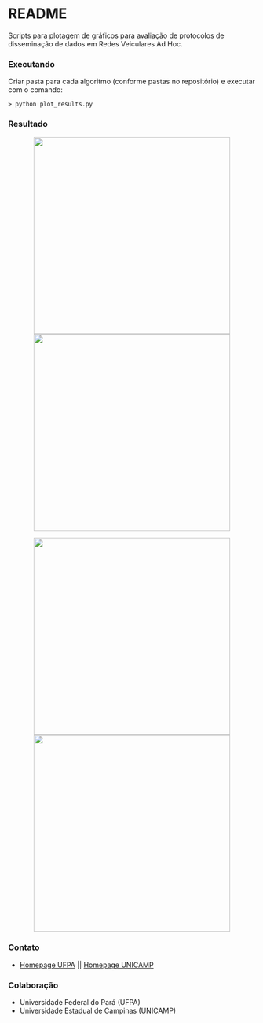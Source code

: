 # README #

Scripts para plotagem de gráficos para avaliação de protocolos de disseminação de dados em Redes Veiculares Ad Hoc.

### Executando ###

Criar pasta para cada algoritmo (conforme pastas no repositório) e executar com o comando:

	> python plot_results.py

### Resultado ###

<p align="center">
	<img src="https://github.com/joahannes/scripts/blob/master/img/cobertura.png" width="400"/>
	<img src="https://github.com/joahannes/scripts/blob/master/img/transmitidos.png" width="400"/>
</p>

<p align="center">
	<img src="https://github.com/joahannes/scripts/blob/master/img/atraso.png" width="400"/>
	<img src="https://github.com/joahannes/scripts/blob/master/img/colisoes.png" width="400"/>
</p>

### Contato ###

* [Homepage UFPA](http://www.gercom2.ufpa.br/joahannes) || [Homepage UNICAMP](http://www.lrc.ic.unicamp.br/~joahannes)

### Colaboração ###

* Universidade Federal do Pará (UFPA)
* Universidade Estadual de Campinas (UNICAMP)
